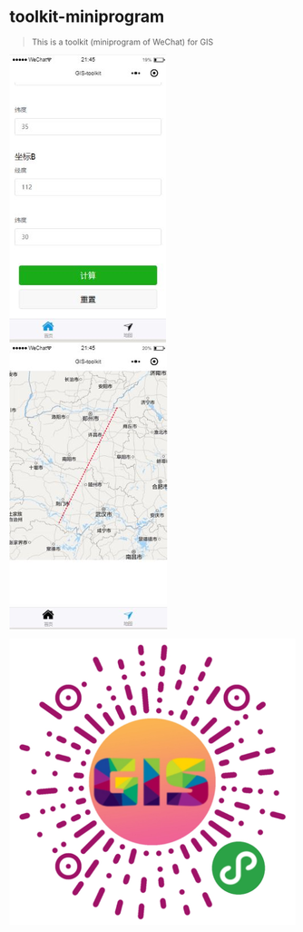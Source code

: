 # toolkit-miniprogram

> This is a toolkit (miniprogram of WeChat) for GIS

![index](https://raw.githubusercontent.com/Yangfan2016/PicBed/master/Blog/gis-toolkit.JPG)
![map](https://raw.githubusercontent.com/Yangfan2016/PicBed/master/Blog/gis-toolkit2.JPG)

![qrcode](https://raw.githubusercontent.com/Yangfan2016/PicBed/master/Blog/gis-toolkit-mp.jpg)